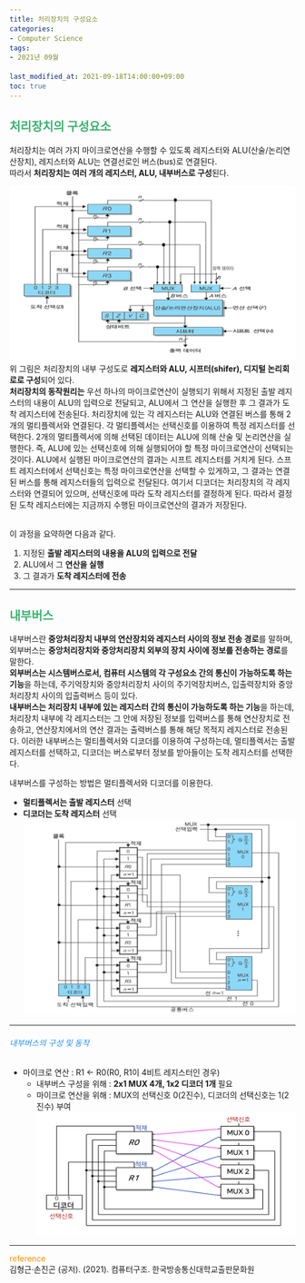 ```yaml
---
title: 처리장치의 구성요소
categories:
- Computer Science
tags: 
- 2021년 09월

last_modified_at: 2021-09-18T14:00:00+09:00
toc: true
---
```


## <span style="color:MediumSeaGreen">처리장치의 구성요소</span>
처리장치는 여러 가지 마이크로연산을 수행할 수 있도록 레지스터와 ALU(산술/논리연산장치), 레지스터와 ALU는 연결선로인 버스(bus)로 연결된다.  
따라서 **처리장치는 여러 개의 레지스터, ALU, 내부버스로 구성**된다.

![img.png](/assets/images/computer-structure/InternalComposition.png)  
위 그림은 처리장치의 내부 구성도로 **레지스터와 ALU, 시프터(shifer), 디지털 논리회로로 구성**되어 있다.  
**처리장치의 동작원리는** 우선 하나의 마이크로연산이 실행되기 위해서 지정된 출발 레지스터의 내용이 ALU의 입력으로 전달되고, ALU에서 그 연산을 실행한 후 그 결과가 도착 레지스터에 전송된다. 처리장치에 있는 각 레지스터는 ALU와 연결된 버스를 통해 2개의 멀티플렉서와 연결된다. 각 멀티플렉서는 선택신호를 이용하여 특정 레지스터를 선택한다. 2개의 멀티플렉서에 의해 선택된 데이터는 ALU에 의해 산술 및 논리연산을 실행한다. 즉, ALU에 있는 선택신호에 의해 실행되어야 할 특정 마이크로연산이 선택되는 것이다. ALU에서 실행된 마이크로연산의 결과는 시프트 레지스터를 거치게 된다. 스프트 레지스터에서 선택신호는 특정 마이크로연산을 선택할 수 있게하고, 그 결과는 연결된 버스를 통해 레지스터들의 입력으로 전달된다. 여기서 디코더는 처리장치의 각 레지스터와 연결되어 있으며, 선택신호에 따라 도착 레지스터를 결정하게 된다. 따라서 결정된 도착 레지스터에는 지금까지 수행된 마이크로연산의 결과가 저장된다.  
<br>

이 과정을 요약하면 다음과 같다.  
1. 지정된 **출발 레지스터의 내용을 ALU의 입력으로 전달**
2. ALU에서 그 **연산을 실행**
3. 그 결과가 **도착 레지스터에 전송**

***

## <span style="color:MediumSeaGreen">내부버스</span>
내부버스란 **중앙처리장치 내부의 연산장치와 레지스터 사이의 정보 전송 경로**를 말하며, 외부버스는 **중앙처리장치와 중앙처리장치 외부의 장치 사이에 정보를 전송하는 경로**를 말한다.  
**외부버스는 시스템버스로서, 컴퓨터 시스템의 각 구성요소 간의 통신이 가능하도록 하는 기능**을 하는데, 주기억장치와 중앙처리장치 사이의 주기억장치버스, 입출력장치와 중앙처리장치 사이의 입출력버스 등이 있다.  
**내부버스는 처리장치 내부에 있는 레지스터 간의 통신이 가능하도록 하는 기능**을 하는데, 처리장치 내부에 각 레지스터는 그 안에 저장된 정보를 입력버스를 통해 연산장치로 전송하고, 연산장치에서의 연산 결과는 출력버스를 통해 해당 목적지 레지스터로 전송된다. 이러한 내부버스는 멀티플렉서와 디코더를 이용하여 구성하는데, 멀티플렉서는 출발 레지스터를 선택하고, 디코더는 버스로부터 정보를 받아들이는 도착 레지스터를 선택한다.  

내부버스를 구성하는 방법은 멀티플렉서와 디코더를 이용한다.
- **멀티플렉서는 출발 레지스터** 선택
- **디코더는 도착 레지스터** 선택
![img.png](/assets/images/computer-structure/internalBus.png)  

***

###### <span style="color:DodgerBlue">내부버스의 구성 및 동작</span>
- 마이크로 연산 : R1 <- R0(R0, R1이 4비트 레지스터인 경우)
    - 내부버스 구성을 위해 : **2x1 MUX 4개, 1x2 디코더 1개** 필요
    - 마이크로 연산을 위해 : MUX의 선택신호 0(2진수), 디코더의 선택신호는 1(2진수) 부여
![img.png](/assets/images/computer-structure/internalBus2.png)  


***
<span style="color:DarkOrange">reference</span>  
김형근·손진곤 (공저). (2021). 컴퓨터구조. 한국방송통신대학교출판문화원